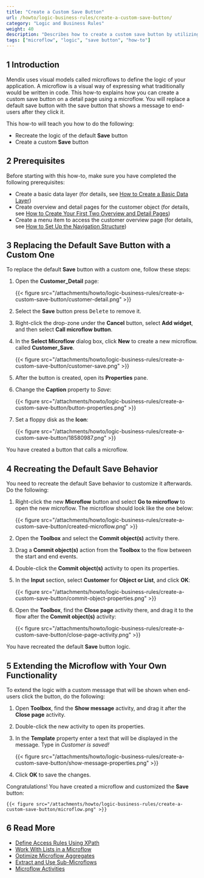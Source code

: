 ```yaml
---
title: "Create a Custom Save Button"
url: /howto/logic-business-rules/create-a-custom-save-button/
category: "Logic and Business Rules"
weight: 40
description: "Describes how to create a custom save button by utilizing microflows."
tags: ["microflow", "logic", "save button", "how-to"]
---
```

## 1 Introduction

Mendix uses visual models called microflows to define the logic of your application. A microflow is a visual way of expressing what traditionally would be written in code. This how-to explains how you can create a custom save button on a detail page using a microflow. You will replace a default save button with the save button that shows a message to end-users after they click it. 

This how-to will teach you how to do the following:

* Recreate the logic of the default **Save** button
* Create a custom **Save** button

## 2 Prerequisites

Before starting with this how-to, make sure you have completed the following prerequisites:

* Create a basic data layer (for details, see [How to Create a Basic Data Layer](/howto/data-models/create-a-basic-data-layer/))
* Create overview and detail pages for the customer object (for details, see [How to Create Your First Two Overview and Detail Pages](/howto/front-end/create-your-first-two-overview-and-detail-pages/))
* Create a menu item to access the customer overview page (for details, see [How to Set Up the Navigation Structure](/howto/general/setting-up-the-navigation-structure/))

## 3 Replacing the Default Save Button with a Custom One

To replace the default **Save** button with a custom one, follow these steps:

1. Open the **Customer_Detail** page:

    {{< figure src="/attachments/howto/logic-business-rules/create-a-custom-save-button/customer-detail.png" >}}

2. Select the **Save** button press <kbd>Delete</kbd> to remove it.
3. Right-click the drop-zone under the **Cancel** button, select **Add widget**, and then select **Call microflow button**.
4. In the **Select Microflow** dialog box, click **New** to create a new microflow. called **Customer_Save**.

    {{< figure src="/attachments/howto/logic-business-rules/create-a-custom-save-button/customer-save.png" >}}

5. After the button is created, open its **Properties** pane.
6. Change the **Caption** property to *Save*:

    {{< figure src="/attachments/howto/logic-business-rules/create-a-custom-save-button/button-properties.png" >}}

7. Set a floppy disk as the **Icon**:

    {{< figure src="/attachments/howto/logic-business-rules/create-a-custom-save-button/18580987.png" >}}

You have created a button that calls a microflow.

## 4 Recreating the Default Save Behavior

You need to recreate the default Save behavior to customize it afterwards. Do the following:

1. Right-click the new **Microflow** button and select **Go to microflow** to open the new microflow. The microflow should look like the one below:

    {{< figure src="/attachments/howto/logic-business-rules/create-a-custom-save-button/created-microflow.png" >}}

2. Open the **Toolbox** and select the **Commit object(s)** activity there.
3. Drag a **Commit object(s)** action from the **Toolbox** to the flow between the start and end events.
4. Double-click the **Commit object(s)** activity to open its properties.
5. In the **Input** section, select **Customer** for **Object or List**, and click **OK**:

    {{< figure src="/attachments/howto/logic-business-rules/create-a-custom-save-button/commit-object-properties.png" >}}

6. Open the **Toolbox**, find the **Close page** activity there, and drag it to the flow after the **Commit object(s)** activity:

    {{< figure src="/attachments/howto/logic-business-rules/create-a-custom-save-button/close-page-activity.png" >}}

You have recreated the default **Save** button logic.

## 5 Extending the Microflow with Your Own Functionality

To extend the logic with a custom message that will be shown when end-users click the button, do the following:

1. Open **Toolbox**, find the **Show message** activity, and drag it after the **Close page** activity.
2. Double-click the new activity to open its properties.
3. In the **Template** property enter a text that will be displayed in the message. Type in *Customer is saved!* 

    {{< figure src="/attachments/howto/logic-business-rules/create-a-custom-save-button/show-message-properties.png" >}}

4. Click **OK** to save the changes. 

Congratulations! You have created a microflow and customized the **Save** button: 

    {{< figure src="/attachments/howto/logic-business-rules/create-a-custom-save-button/microflow.png" >}}

## 6 Read More

* [Define Access Rules Using XPath](/howto/logic-business-rules/define-access-rules-using-xpath/)
* [Work With Lists in a Microflow](/howto/logic-business-rules/working-with-lists-in-a-microflow/)
* [Optimize Microflow Aggregates](/howto/logic-business-rules/optimizing-microflow-aggregates/)
* [Extract and Use Sub-Microflows](/howto/logic-business-rules/extract-and-use-sub-microflows/)
* [Microflow Activities](/refguide/activities/)
